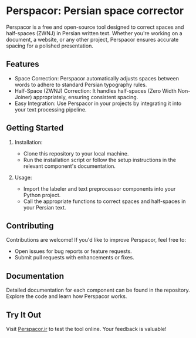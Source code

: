

# Perspacor: Persian space corrector

Perspacor is a free and open-source tool designed to correct spaces and half-spaces (ZWNJ) in Persian written text. Whether you're working on a document, a website, or any other project, Perspacor ensures accurate spacing for a polished presentation.

## Features

- Space Correction: Perspacor automatically adjusts spaces between words to adhere to standard Persian typography rules.
- Half-Space (ZWNJ) Correction: It handles half-spaces (Zero Width Non-Joiner) appropriately, ensuring consistent spacing.
- Easy Integration: Use Perspacor in your projects by integrating it into your text processing pipeline.

## Getting Started

1. Installation:
   - Clone this repository to your local machine.
   - Run the installation script or follow the setup instructions in the relevant component's documentation.

2. Usage:
   - Import the labeler and text preprocessor components into your Python project.
   - Call the appropriate functions to correct spaces and half-spaces in your Persian text.


## Contributing

Contributions are welcome! If you'd like to improve Perspacor, feel free to:
- Open issues for bug reports or feature requests.
- Submit pull requests with enhancements or fixes.

## Documentation

Detailed documentation for each component can be found in the repository. Explore the code and learn how Perspacor works.

## Try It Out

Visit [Perspacor.ir](https://perspacor.ir) to test the tool online. Your feedback is valuable!

